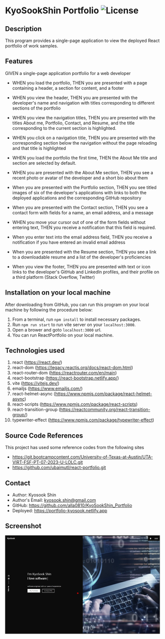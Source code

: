 # KyoSookShin Portfolio  ![License](https://img.shields.io/badge/License-MPL_2.0-brightgreen.svg)

## Description

This program provides a single-page application to view the deployed React portfolio of work samples.

## Features

GIVEN a single-page application portfolio for a web developer

* WHEN you load the portfolio, THEN you are presented with a page containing a header, a section for content, and a footer

* WHEN you view the header, THEN you are presented with the developer's name and navigation with titles corresponding to different sections of the portfolio

* WHEN you view the navigation titles, THEN you are presented with the titles About me, Portfolio, Contact, and Resume, and the title corresponding to the current section is highlighted.

* WHEN you click on a navigation title, THEN you are presented with the corresponding section below the navigation without the page reloading and that title is highlighted

* WHEN you load the portfolio the first time, THEN the About Me title and section are selected by default.

* WHEN you are presented with the About Me section, THEN you see a recent photo or avatar of the developer and a short bio about them

* When you are presented with the Portfolio section, THEN you see titled images of six of the developer's applications with links to both the deployed applications and the corresponding GitHub repository

* When you are presented with the Contact section, THEN you see a contact form with fields for a name, an email address, and a message 

* WHEN you move your cursor out of one of the form fields without entering text, THEN you receive a notification that this field is required.

* When you enter text into the email address field, THEN you receive a notification if you have entered an invalid email address

* When you are presented with the Resume section, THEN you see a link to a downloadable resume and a list of the developer's proficiencies 

* When you view the footer, THEN you are presented with text or icon links to the developer's GitHub and LinkedIn profiles, and their profile on a third platform (Stack Overflow, Twitter)


## Installation on your local machine
After downloading from GitHub, you can run this program on your local machine by following the procedure below:
1. From a terminal, run `npm install` to install necessary packages.
2. Run `npm run start` to run vite server on your `localhost:3000`. 
3. Open a brower and goto `localhost:3000` url.
4. You can run ReactPortfolio on your local machine.

## Technologies used
1. react (https://react.dev/)
2. react-dom (https://legacy.reactjs.org/docs/react-dom.html)
3. react-router-dom (https://reactrouter.com/en/main)
4. react-bootstrap (https://react-bootstrap.netlify.app/) 
5. vite (https://vitejs.dev/)
6. emailjs (https://www.emailjs.com/)
7. react-helmet-async (https://www.npmjs.com/package/react-helmet-async)
8. react-scripts (https://www.npmjs.com/package/react-scripts)
9. react-transition-group (https://reactcommunity.org/react-transition-group/)
10. typewriter-effect (https://www.npmjs.com/package/typewriter-effect)

## Source Code References
  This project has used some reference codes from the following sites

   * https://git.bootcampcontent.com/University-of-Texas-at-Austin/UTA-VIRT-FSF-PT-07-2023-U-LOLC.git   
   * https://github.com/ubaimutl/react-portfolio.git


## Contact
  * Author: Kyosook Shin
  * Author's Email: kyosook.shin@gmail.com  
  * GitHub: https://github.com/alla0810/KyoSookShin_Portfolio
  * Deployed: https://portfolio-kyosook.netlify.app


## Screenshot  

<img src='./public/images/screen1.png' width="800">  
